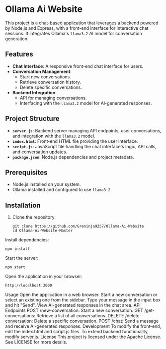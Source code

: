# Ollama Ai Website

This project is a chat-based application that leverages a backend powered by Node.js and Express, with a front-end interface for interactive chat sessions. It integrates Ollama's `llama3.2` AI model for conversation generation.

## Features

- **Chat Interface**: A responsive front-end chat interface for users.
- **Conversation Management**:
  - Start new conversations.
  - Retrieve conversation history.
  - Delete specific conversations.
- **Backend Integration**:
  - API for managing conversations.
  - Interfacing with the `llama3.2` model for AI-generated responses.

## Project Structure

- **`server.js`**: Backend server managing API endpoints, user conversations, and integration with the `llama3.2` model.
- **`index.html`**: Front-end HTML file providing the user interface.
- **`script.js`**: JavaScript file handling the chat interface's logic, API calls, and conversation updates.
- **`package.json`**: Node.js dependencies and project metadata.

## Prerequisites

- Node.js installed on your system.
- Ollama installed and configured to use `llama3.2`.

## Installation

1. Clone the repository:
   ```
   git clone https://github.com/Greninja9257/Ollama-Ai-Website
   cd Ollama-Ai-Website-Master
   ```
Install dependencies:

```
npm install
```
Start the server:

```
npm start
```
Open the application in your browser:

```
http://localhost:3000
```
Usage
Open the application in a web browser.
Start a new conversation or select an existing one from the sidebar.
Type your message in the input box and hit "Send".
View AI-generated responses in the chat area.
API Endpoints
POST /new-conversation: Start a new conversation.
GET /get-conversations: Retrieve a list of all conversations.
DELETE /delete-conversation: Delete a specific conversation.
POST /chat: Send a message and receive AI-generated responses.
Development
To modify the front-end, edit the index.html and script.js files.
To extend backend functionality, modify server.js.
License
This project is licensed under the Apache License. See LICENSE for more details.
